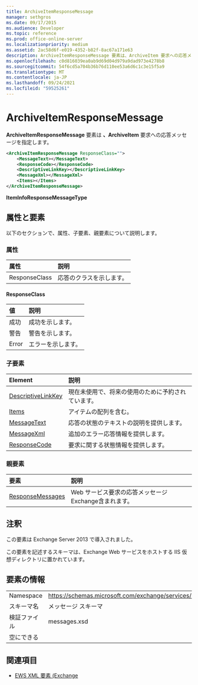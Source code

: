 ```yaml
---
title: ArchiveItemResponseMessage
manager: sethgros
ms.date: 09/17/2015
ms.audience: Developer
ms.topic: reference
ms.prod: office-online-server
ms.localizationpriority: medium
ms.assetid: 2ac58d6f-e019-4352-b82f-8ac67a171e63
description: ArchiveItemResponseMessage 要素は、ArchiveItem 要求への応答メッセージを指定します。
ms.openlocfilehash: c0d816039ea0ab9d69d04d979a9dad973e4278b8
ms.sourcegitcommit: 54f6cd5a704b36b76d110ee53a6d6c1c3e15f5a9
ms.translationtype: MT
ms.contentlocale: ja-JP
ms.lasthandoff: 09/24/2021
ms.locfileid: "59525261"
---
```

# <a name="archiveitemresponsemessage"></a>ArchiveItemResponseMessage

**ArchiveItemResponseMessage** 要素は **、ArchiveItem** 要求への応答メッセージを指定します。 
  
```XML
<ArchiveItemResponseMessage ResponseClass="">
    <MessageText></MessageText>
    <ResponseCode></ResponseCode>
    <DescriptiveLinkKey></DescriptiveLinkKey>
    <MessageXml></MessageXml>
    <Items></Items>
</ArchiveItemResponseMessage>
```

 **ItemInfoResponseMessageType**
## <a name="attributes-and-elements"></a>属性と要素

以下のセクションで、属性、子要素、親要素について説明します。
  
### <a name="attributes"></a>属性

|**属性**|**説明**|
|:-----|:-----|
|ResponseClass  <br/> |応答のクラスを示します。  <br/> |
   
#### <a name="responseclass"></a>ResponseClass

|**値**|**説明**|
|:-----|:-----|
|成功  <br/> |成功を示します。  <br/> |
|警告  <br/> |警告を示します。  <br/> |
|Error  <br/> |エラーを示します。  <br/> |
   
### <a name="child-elements"></a>子要素

|**Element**|**説明**|
|:-----|:-----|
|[DescriptiveLinkKey](descriptivelinkkey.md) <br/> |現在未使用で、将来の使用のために予約されています。  <br/> |
|[Items](items.md) <br/> |アイテムの配列を含む。  <br/> |
|[MessageText](messagetext.md) <br/> |応答の状態のテキストの説明を提供します。  <br/> |
|[MessageXml](messagexml.md) <br/> |追加のエラー応答情報を提供します。  <br/> |
|[ResponseCode](responsecode.md) <br/> |要求に関する状態情報を提供します。  <br/> |
   
### <a name="parent-elements"></a>親要素

|**要素**|**説明**|
|:-----|:-----|
|[ResponseMessages](responsemessages.md) <br/> |Web サービス要求の応答メッセージExchange含まれます。  <br/> |
   
## <a name="remarks"></a>注釈

この要素は Exchange Server 2013 で導入されました。
  
この要素を記述するスキーマは、Exchange Web サービスをホストする IIS 仮想ディレクトリに置かれています。
  
## <a name="element-information"></a>要素の情報

|||
|:-----|:-----|
|Namespace  <br/> |https://schemas.microsoft.com/exchange/services/2006/messages  <br/> |
|スキーマ名  <br/> |メッセージ スキーマ  <br/> |
|検証ファイル  <br/> |messages.xsd  <br/> |
|空にできる  <br/> ||
   
## <a name="see-also"></a>関連項目

- [EWS XML 要素 (Exchange](ews-xml-elements-in-exchange.md)

